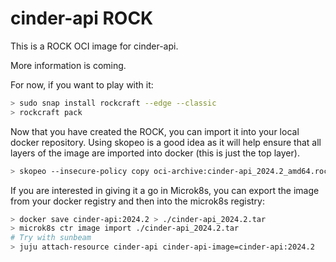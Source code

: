 # cinder-api ROCK

This is a ROCK OCI image for cinder-api.

More information is coming.

For now, if you want to play with it:

```bash
> sudo snap install rockcraft --edge --classic
> rockcraft pack
```

Now that you have created the ROCK, you can import it into
your local docker repository. Using skopeo is a good idea as
it will help ensure that all layers of the image are imported
into docker (this is just the top layer).

```bash
> skopeo --insecure-policy copy oci-archive:cinder-api_2024.2_amd64.rock docker-daemon:cinder-api:2024.2
```

If you are interested in giving it a go in Microk8s, you can
export the image from your docker registry and then into the
microk8s registry:

```bash
> docker save cinder-api:2024.2 > ./cinder-api_2024.2.tar
> microk8s ctr image import ./cinder-api_2024.2.tar
# Try with sunbeam
> juju attach-resource cinder-api cinder-api-image=cinder-api:2024.2
```
